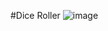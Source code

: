 #Dice Roller
![image](https://github.com/emycspri/AddAButtomToAnApp/assets/127248691/92de92e0-9a04-4a5d-8f92-12af9f6f62ff)
